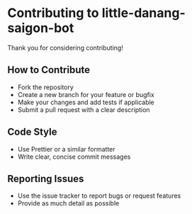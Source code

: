 # Contributing to little-danang-saigon-bot

Thank you for considering contributing!

## How to Contribute

- Fork the repository
- Create a new branch for your feature or bugfix
- Make your changes and add tests if applicable
- Submit a pull request with a clear description

## Code Style

- Use Prettier or a similar formatter
- Write clear, concise commit messages

## Reporting Issues

- Use the issue tracker to report bugs or request features
- Provide as much detail as possible


